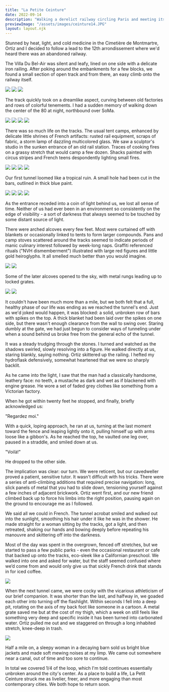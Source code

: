 ```yaml
---
title: "La Petite Ceinture"
date: 2022-09-14
description: "Walking a derelict railway circling Paris and meeting its new residents"
previewImage: "/assets/images/ceinture14.JPG"
layout: layout.njk
---
```

Stunned by heat, light, and cold medicine in the Cimetière de Montmartre, Ortiz and I decided to follow a lead to the 12th arrondissement where we'd heard there was an abandoned railway.

The Villa Du Bel-Air was silent and leafy, lined on one side with a delicate iron railing. After poking around the embankments for a few blocks, we found a small section of open track and from there, an easy climb onto the railway itself.

![](/assets/images/ceinture1.JPG)
![](/assets/images/ceinture2.JPG)
![](/assets/images/ceinture3.JPG)

The track quickly took on a dreamlike aspect, curving between old factories and rows of colorful tenements. I had a sudden memory of walking down the center of the 80 at night, northbound over SoMa.

![](/assets/images/ceinture4.JPG)
![](/assets/images/ceinture5.JPG)
![](/assets/images/ceinture6.JPG)
![](/assets/images/ceinture7.JPG)

There was so much life on the tracks. The usual tent camps, enhanced by delicate little shrines of French artifacts: rusted rail equipment, scraps of fabric, a storm lamp of dazzling multicolored glass. We saw a sculptor's studio in the sunken entrance of an old rail station. Traces of cooking fires on a grassy stretch that would camp a few dozen. Shacks painted with circus stripes and French teens despondently lighting small fires.

![](/assets/images/ceinture8.JPG)
![](/assets/images/ceinture9.JPG)
![](/assets/images/ceinture10.JPG)
![](/assets/images/ceinture11.JPG)

Our first tunnel loomed like a tropical ruin. A small hole had been cut in the bars, outlined in thick blue paint.

![](/assets/images/ceinture12.JPG)
![](/assets/images/ceinture13.JPG)
![](/assets/images/ceinture14.JPG)
![](/assets/images/ceinture15.JPG)

As the entrance receded into a coin of light behind us, we lost all sense of time. Neither of us had ever been in an environment so consistently on the edge of visibility - a sort of darkness that always seemed to be touched by some distant source of light. 

There were arched alcoves every few feet. Most were curtained off with blankets or occasionally linked to tents to form larger compounds. Pans and camp stoves scattered around the tracks seemed to indicate periods of manic culinary interest followed by week-long naps. Graffiti referenced rituals ("NVH dismemberment") illustrated with large red figures and little gold heiroglyphs. It all smelled much better than you would imagine.

![](/assets/images/ceinture16.JPG)
![](/assets/images/ceinturetunnel_boy.PNG)

Some of the later alcoves opened to the sky, with metal rungs leading up to locked grates.

![](/assets/images/ceinture17.JPG)
![](/assets/images/ceinture18.JPG)

It couldn't have been much more than a mile, but we both felt that a full, healthy phase of our life was ending as we reached the tunnel's end. Just as we'd joked would happen, it was blocked: a solid, unbroken row of bars with spikes on the top. A thick blanket had been laid over the spikes on one side, but there wasn't enough clearance from the wall to swing over. Staring dumbly at the gate, we had just begun to consider ways of tunneling under when a sound behind us broke free from the general echo of the tunnel.

It was a steady trudging through the stones. I turned and watched as the shadows swirled, slowly resolving into a figure. He walked directly at us, staring blankly, saying nothing. Ortiz skittered up the railing. I hefted my hydroflask defensively, somewhat heartened that we were so sharply backlit.

As he came into the light, I saw that the man had a classically handsome, leathery face: no teeth, a mustache as dark and wet as if blackened with engine grease. He wore a set of faded grey clothes like something from a Victorian factory. 

When he got within twenty feet he stopped, and finally, briefly acknowledged us:

"Regardez moi."

With a quick, loping approach, he ran at us, turning at the last moment toward the fence and leaping lightly onto it, pulling himself up with arms loose like a gibbon's. As he reached the top, he vaulted one leg over, paused in a straddle, and smiled down at us.

"Voilà!"

He dropped to the other side.

The implication was clear: our turn. We were reticent, but our cavedweller proved a patient, sensitive tutor. It wasn't difficult with his tricks. There were a series of anti-climbing additions that required precise navigation: long, slick panels of metal that you had to slide down, tensioning yourself against a few inches of adjacent brickwork. Ortiz went first, and our new friend climbed back up to force his limbs into the right position, pausing again on the ground to encourage me as I followed.

We said all we could in French. The tunnel acrobat smiled and walked out into the sunlight, smoothing his hair under it like he was in the shower. He made straight for a woman sitting by the tracks, got a light, and then retreated, shaking our hands and bowing deeply before repeating his manouvre and skittering off into the darkness.

Most of the day was spent in the overgrown, fenced off stretches, but we started to pass a few public parks - even the occasional restaurant or cafe that backed up onto the tracks, eco-sleek like a Californian preschool. We walked into one and asked for water, but the staff seemed confused where we’d come from and would only give us that sickly French drink that stands in for iced coffee.

![](/assets/images/ceinture19.JPG)

When the next tunnel came, we were cocky with the vicarious athleticism of our brief companion. It was shorter than the last, and halfway in, we goaded each other into turning off the flashlight. Within seconds I fell into a deep pit, rotating on the axis of my back foot like someone in a cartoon. A metal grate saved me but at the cost of my thigh, which a week on still feels like something very deep and specific inside it has been turned into carbonated water. Ortiz pulled me out and we staggered on through a long inhabited stretch, knee-deep in trash.

![](/assets/images/ceinture20.JPG)

Half a mile on, a sleepy woman in a decaying barn sold us bright blue jackets and made soft mewing noises at my limp. We came out somewhere near a canal, out of time and too sore to continue.

In total we covered 1/4 of the loop, which I'm told continues essentially unbroken around the city's center. As a place to build a life, La Petit Ceinture struck me as livelier, freer, and more engaging than most contemporary cities. We both hope to return soon.
